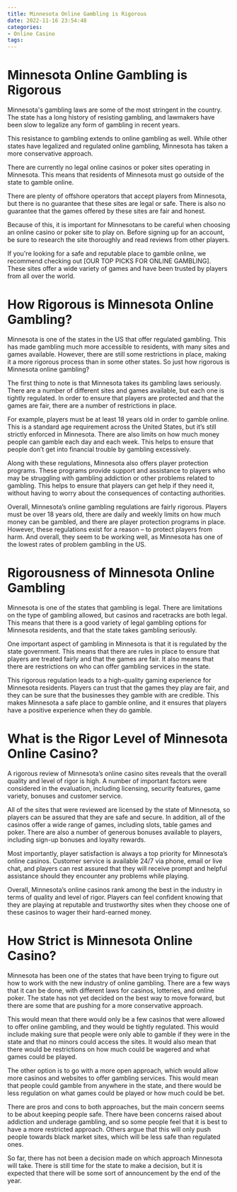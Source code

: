 ```yaml
---
title: Minnesota Online Gambling is Rigorous
date: 2022-11-16 23:54:48
categories:
- Online Casino
tags:
---
```



#  Minnesota Online Gambling is Rigorous

Minnesota's gambling laws are some of the most stringent in the country. The state has a long history of resisting gambling, and lawmakers have been slow to legalize any form of gambling in recent years.

This resistance to gambling extends to online gambling as well. While other states have legalized and regulated online gambling, Minnesota has taken a more conservative approach.

There are currently no legal online casinos or poker sites operating in Minnesota. This means that residents of Minnesota must go outside of the state to gamble online.

There are plenty of offshore operators that accept players from Minnesota, but there is no guarantee that these sites are legal or safe. There is also no guarantee that the games offered by these sites are fair and honest.

Because of this, it is important for Minnesotans to be careful when choosing an online casino or poker site to play on. Before signing up for an account, be sure to research the site thoroughly and read reviews from other players.

If you're looking for a safe and reputable place to gamble online, we recommend checking out [OUR TOP PICKS FOR ONLINE GAMBLING]. These sites offer a wide variety of games and have been trusted by players from all over the world.

#  How Rigorous is Minnesota Online Gambling?

Minnesota is one of the states in the US that offer regulated gambling. This has made gambling much more accessible to residents, with many sites and games available. However, there are still some restrictions in place, making it a more rigorous process than in some other states. So just how rigorous is Minnesota online gambling?

The first thing to note is that Minnesota takes its gambling laws seriously. There are a number of different sites and games available, but each one is tightly regulated. In order to ensure that players are protected and that the games are fair, there are a number of restrictions in place.

For example, players must be at least 18 years old in order to gamble online. This is a standard age requirement across the United States, but it’s still strictly enforced in Minnesota. There are also limits on how much money people can gamble each day and each week. This helps to ensure that people don’t get into financial trouble by gambling excessively.

Along with these regulations, Minnesota also offers player protection programs. These programs provide support and assistance to players who may be struggling with gambling addiction or other problems related to gambling. This helps to ensure that players can get help if they need it, without having to worry about the consequences of contacting authorities.

Overall, Minnesota’s online gambling regulations are fairly rigorous. Players must be over 18 years old, there are daily and weekly limits on how much money can be gambled, and there are player protection programs in place. However, these regulations exist for a reason – to protect players from harm. And overall, they seem to be working well, as Minnesota has one of the lowest rates of problem gambling in the US.

#  Rigorousness of Minnesota Online Gambling

Minnesota is one of the states that gambling is legal. There are limitations on the type of gambling allowed, but casinos and racetracks are both legal. This means that there is a good variety of legal gambling options for Minnesota residents, and that the state takes gambling seriously.

One important aspect of gambling in Minnesota is that it is regulated by the state government. This means that there are rules in place to ensure that players are treated fairly and that the games are fair. It also means that there are restrictions on who can offer gambling services in the state.

This rigorous regulation leads to a high-quality gaming experience for Minnesota residents. Players can trust that the games they play are fair, and they can be sure that the businesses they gamble with are credible. This makes Minnesota a safe place to gamble online, and it ensures that players have a positive experience when they do gamble.

#  What is the Rigor Level of Minnesota Online Casino?

A rigorous review of Minnesota’s online casino sites reveals that the overall quality and level of rigor is high. A number of important factors were considered in the evaluation, including licensing, security features, game variety, bonuses and customer service.

All of the sites that were reviewed are licensed by the state of Minnesota, so players can be assured that they are safe and secure. In addition, all of the casinos offer a wide range of games, including slots, table games and poker. There are also a number of generous bonuses available to players, including sign-up bonuses and loyalty rewards.

Most importantly, player satisfaction is always a top priority for Minnesota’s online casinos. Customer service is available 24/7 via phone, email or live chat, and players can rest assured that they will receive prompt and helpful assistance should they encounter any problems while playing.

Overall, Minnesota’s online casinos rank among the best in the industry in terms of quality and level of rigor. Players can feel confident knowing that they are playing at reputable and trustworthy sites when they choose one of these casinos to wager their hard-earned money.

#  How Strict is Minnesota Online Casino?

Minnesota has been one of the states that have been trying to figure out how to work with the new industry of online gambling. There are a few ways that it can be done, with different laws for casinos, lotteries, and online poker. The state has not yet decided on the best way to move forward, but there are some that are pushing for a more conservative approach.

This would mean that there would only be a few casinos that were allowed to offer online gambling, and they would be tightly regulated. This would include making sure that people were only able to gamble if they were in the state and that no minors could access the sites. It would also mean that there would be restrictions on how much could be wagered and what games could be played.

The other option is to go with a more open approach, which would allow more casinos and websites to offer gambling services. This would mean that people could gamble from anywhere in the state, and there would be less regulation on what games could be played or how much could be bet.

There are pros and cons to both approaches, but the main concern seems to be about keeping people safe. There have been concerns raised about addiction and underage gambling, and so some people feel that it is best to have a more restricted approach. Others argue that this will only push people towards black market sites, which will be less safe than regulated ones.

So far, there has not been a decision made on which approach Minnesota will take. There is still time for the state to make a decision, but it is expected that there will be some sort of announcement by the end of the year.